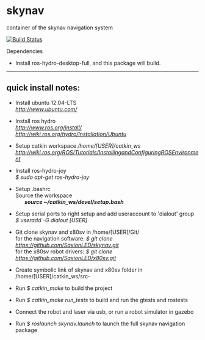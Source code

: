 skynav
======

container of the skynav navigation system

[![Build Status](https://travis-ci.org/SaxionLED/skynav.svg?branch=master)](https://travis-ci.org/SaxionLED/skynav)


Dependencies

- Install ros-hydro-desktop-full, and this package will build.





-------------------
quick install notes:
-------------------
- Install ubuntu 12.04-LTS  
_http://www.ubuntu.com/_

- Install ros hydro  
_http://www.ros.org/install/_  
_http://wiki.ros.org/hydro/Installation/Ubuntu_

- Setup catkin workspace _/home/[USER]/catkin_ws_  
_http://wiki.ros.org/ROS/Tutorials/InstallingandConfiguringROSEnvironment_  

- Install ros-hydro-joy  
 	_$ sudo apt-get ros-hydro-joy_  

- Setup .bashrc  
Source the workspace  
&nbsp;&nbsp;&nbsp;&nbsp;&nbsp;&nbsp;___source ~/catkin_ws/devel/setup.bash___  

- Setup serial ports to right setup and add useraccount to 'dialout' group   
 	_$ useradd -G dialout [USER]_  

- Git clone skynav and x80sv in /home/[USER]/Git/  
	for the navigation software: _$ git clone https://github.com/SaxionLED/skynav.git_  
 	for the x80sv robot drivers: _$ git clone https://github.com/SaxionLED/x80sv.git_  


- Create symbolic link of skynav and x80sv folder in /home/[USER]/catkin_ws/src-  

- Run _$ catkin_make_ to build the project  
- Run _$ catkin_make run_tests_ to build and run the gtests and rostests  

- Connect the robot and laser via usb,  or run a robot simulator in gazebo  

- Run _$ roslaunch skynav.launch_ to launch the full skynav navigation package
